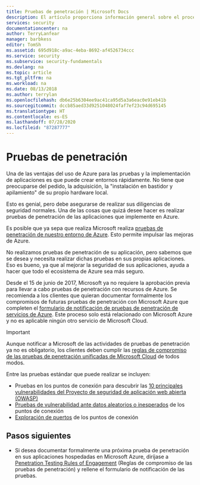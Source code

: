 ```yaml
---
title: Pruebas de penetración | Microsoft Docs
description: El artículo proporciona información general sobre el proceso de pruebas de penetración y cómo realizar dichas pruebas en sus aplicaciones que se ejecutan en la infraestructura de Azure.
services: security
documentationcenter: na
author: TerryLanfear
manager: barbkess
editor: TomSh
ms.assetid: 695d918c-a9ac-4eba-8692-af4526734ccc
ms.service: security
ms.subservice: security-fundamentals
ms.devlang: na
ms.topic: article
ms.tgt_pltfrm: na
ms.workload: na
ms.date: 08/13/2018
ms.author: terrylan
ms.openlocfilehash: db6e25b6304ee9ac41ca95d5a3a6eac0e91eb41b
ms.sourcegitcommit: dccb85aed33d9251048024faf7ef23c94d695145
ms.translationtype: HT
ms.contentlocale: es-ES
ms.lasthandoff: 07/28/2020
ms.locfileid: "87287777"
---
```

# <a name="penetration-testing"></a>Pruebas de penetración
Una de las ventajas del uso de Azure para las pruebas y la implementación de aplicaciones es que puede crear entornos rápidamente. No tiene que preocuparse del pedido, la adquisición, la "instalación en bastidor y apilamiento" de su propio hardware local.

Esto es genial, pero debe asegurarse de realizar sus diligencias de seguridad normales. Una de las cosas que quizá desee hacer es realizar pruebas de penetración de las aplicaciones que implemente en Azure.

Es posible que ya sepa que realiza Microsoft realiza [pruebas de penetración de nuestro entorno de Azure](https://gallery.technet.microsoft.com/Cloud-Red-Teaming-b837392e). Esto permite impulsar las mejoras de Azure.

No realizamos pruebas de penetración de su aplicación, pero sabemos que se desea y necesita realizar dichas pruebas en sus propias aplicaciones. Eso es bueno, ya que al mejorar la seguridad de sus aplicaciones, ayuda a hacer que todo el ecosistema de Azure sea más seguro.

Desde el 15 de junio de 2017, Microsoft ya no requiere la aprobación previa para llevar a cabo pruebas de penetración con recursos de Azure. Se recomienda a los clientes que quieran documentar formalmente los compromisos de futuras pruebas de penetración con Microsoft Azure que completen el [formulario de notificación de pruebas de penetración de servicios de Azure](https://portal.msrc.microsoft.com/en-us/engage/pentest). Este proceso solo está relacionado con Microsoft Azure y no es aplicable ningún otro servicio de Microsoft Cloud.

>[!IMPORTANT]
>Aunque notificar a Microsoft de las actividades de pruebas de penetración ya no es obligatorio, los clientes deben cumplir las [reglas de compromiso de las pruebas de penetración unificadas de Microsoft Cloud](https://technet.microsoft.com/mt784683) de todos modos.

Entre las pruebas estándar que puede realizar se incluyen:

* Pruebas en los puntos de conexión para descubrir las [10 principales vulnerabilidades del Proyecto de seguridad de aplicación web abierta (OWASP)](https://www.owasp.org/index.php/Category:OWASP_Top_Ten_Project)
* [Pruebas de vulnerabilidad ante datos aleatorios o inesperados](https://cloudblogs.microsoft.com/microsoftsecure/2007/09/20/fuzz-testing-at-microsoft-and-the-triage-process/) de los puntos de conexión
* [Exploración de puertos](https://en.wikipedia.org/wiki/Port_scanner) de los puntos de conexión

## <a name="next-steps"></a>Pasos siguientes

- Si desea documentar formalmente una próxima prueba de penetración en sus aplicaciones hospedadas en Microsoft Azure, diríjase a [Penetration Testing Rules of Engagement](https://www.microsoft.com/msrc/pentest-rules-of-engagement?rtc=2) (Reglas de compromiso de las pruebas de penetración) y rellene el formulario de notificación de las pruebas.
